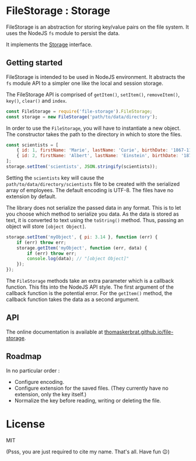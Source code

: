 
# FileStorage : Storage

FileStorage is an abstraction for storing key/value pairs on the file system.
It uses the NodeJS `fs` module to persist the data.

It implements the [Storage](https://html.spec.whatwg.org/multipage/webstorage.html#the-storage-interface) interface.

## Getting started

FileStorage is intended to be used in NodeJS environment.
It abstracts the `fs` module API to a simpler one like the local and session storage.

The FileStorage API is comprised of `getItem()`, `setItem()`, `removeItem()`, `key()`, `clear()` and `index`.

``` javascript
const FileStorage = require('file-storage').FileStorage;
const storage = new FileStorage('path/to/data/directory');
```

In order to use the `FileStorage`, you will have to instantiate a new object.
The constructor takes the path to the directory in which to store the files.

``` javascript
const scientists = [
    { id: 1, firstName: 'Marie', lastName: 'Curie', birthDate: '1867-11-07' },
    { id: 2, firstName: 'Albert', lastName: 'Einstein', birthDate: '1879-03-14' },
];
storage.setItem('scientists', JSON.stringify(scientists));
```

Setting the `scientists` key will cause the `path/to/data/directory/scientists` file to be created
with the serialized array of employees.
The default encoding is UTF-8.
The files have no extension by default.

The library does not serialize the passed data in any format.
This is to let you choose which method to serialize you data.
As the data is stored as text, it is converted to text using the `toString()` method.
Thus, passing an object will store `[object Object]`.

``` javascript
storage.setItem('myObject', { pi: 3.14 }, function (err) {
    if (err) throw err;
    storage.getItem('myObject', function (err, data) {
        if (err) throw err;
        console.log(data); // "[object Object]"
    });
});
```

The `FileStorage` methods take an extra parameter which is a callback function.
This fits into the NodeJS API style.
The first argument of the callback function is the potential error.
For the `getItem()` method, the callback function takes the data as a second argument.

## API

The online documentation is available at
[thomaskerbrat.github.io/file-storage](https://thomaskerbrat.github.io/file-storage/).

## Roadmap

In no particular order :

- Configure encoding.
- Configure extension for the saved files. (They currently have no extension, only the key itself.)
- Normalize the key before reading, writing or deleting the file.

# License

MIT

(Psss, you are just required to cite my name. That's all. Have fun :wink:)
